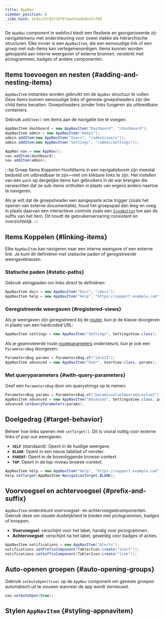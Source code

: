 ```yaml
---
title: AppNav
sidebar_position: 6
_i18n_hash: 1e9ac3fc8372d76faee53a4b9ee2cf88
---
```

<DocChip chip="shadow" />
<DocChip chip="name" label="dwc-app-nav" />
<DocChip chip="name" label="dwc-app-nav-item" />
<DocChip chip='since' label='24.12' />
<JavadocLink type="appnav" location="com/webforj/component/appnav/AppNav" top='true'/> 

De `AppNav` component in webforJ biedt een flexibele en georganiseerde zij-navigatiemenu met ondersteuning voor zowel vlakke als hiërarchische structuren. Elke invoer is een `AppNavItem`, die een eenvoudige link of een groep met sub-items kan vertegenwoordigen. Items kunnen worden gekoppeld aan interne weergaven of externe bronnen, versterkt met pictogrammen, badges of andere componenten.

## Items toevoegen en nesten {#adding-and-nesting-items}

`AppNavItem` instanties worden gebruikt om de `AppNav` structuur te vullen. Deze items kunnen eenvoudige links of geneste groepsheaders zijn die child items bevatten. Groepsheaders zonder links fungeren als uitbreidbare containers.

Gebruik `addItem()` om items aan de navigatie toe te voegen:

```java
AppNavItem dashboard = new AppNavItem("Dashboard", "/dashboard");
AppNavItem admin = new AppNavItem("Admin");
admin.addItem(new AppNavItem("Users", "/admin/users"));
admin.addItem(new AppNavItem("Settings", "/admin/settings"));

AppNav nav = new AppNav();
nav.addItem(dashboard);
nav.addItem(admin);
```

:::tip Groep Items Koppelen
Hoofditems in een navigatieboom zijn meestal bedoeld om uitbreidbaar te zijn—niet om klikbare links te zijn. Het instellen van een `path` op dergelijke items kan gebruikers in de war brengen die verwachten dat ze sub-items onthullen in plaats van ergens anders naartoe te navigeren.

Als je wilt dat de groepsheader een aangepaste actie trigger (zoals het openen van externe documentatie), houd het groepspad dan leeg en voeg in plaats daarvan een interactieve controle zoals een [`IconButton`](./icon#icon-buttons) toe aan de suffix van het item. Dit houdt de gebruikerservaring consistent en overzichtelijk.
:::

<AppLayoutViewer 
path='/webforj/appnav/Social?'  
javaE='https://raw.githubusercontent.com/webforj/webforj-documentation/refs/heads/main/src/main/java/com/webforj/samples/views/appnav/AppNavView.java'
/>

## Items Koppelen {#linking-items}

Elke `AppNavItem` kan navigeren naar een interne weergave of een externe link. Je kunt dit definiëren met statische paden of geregistreerde weergaveklassen.

### Statische paden {#static-paths}

Gebruik stringpaden om links direct te definiëren:

```java
AppNavItem docs = new AppNavItem("Docs", "/docs");
AppNavItem help = new AppNavItem("Help", "https://support.example.com");
```

### Geregistreerde weergaven {#registered-views}

Als je weergaven zijn geregistreerd bij de [router](../routing/overview), kun je de klasse doorgeven in plaats van een hardcoded URL:

```java
AppNavItem settings = new AppNavItem("Settings", SettingsView.class);
```

Als je geannoteerde route [routeparameters](../routing/route-patterns#named-parameters) ondersteunt, kun je ook een `ParametersBag` doorgeven:

```java
ParametersBag params = ParametersBag.of("id=123");
AppNavItem advanced = new AppNavItem("User", UserView.class, params);
```

### Met queryparameters {#with-query-parameters}

Geef een `ParametersBag` door om querystrings op te nemen:

```java
ParametersBag params = ParametersBag.of("param1=value1&param2=value2");
AppNavItem advanced = new AppNavItem("Advanced", SettingsView.class, params);
advanced.setQueryParameters(params);
```

## Doelgedrag {#target-behavior}

Beheer hoe links openen met `setTarget()`. Dit is vooral nuttig voor externe links of pop-out weergaven.

- **`SELF`** (standaard): Opent in de huidige weergave.
- **`BLANK`**: Opent in een nieuw tabblad of venster.
- **`PARENT`**: Opent in de bovenliggende browse-context.
- **`TOP`**: Opent in de top-niveau browse-context.

```java
AppNavItem help = new AppNavItem("Help", "https://support.example.com");
help.setTarget(AppNavItem.NavigationTarget.BLANK);
```

## Voorvoegsel en achtervoegsel {#prefix-and-suffix}

`AppNavItem` ondersteunt voorvoegsel- en achtervoegselcomponenten. Gebruik deze om visuele duidelijkheid te bieden met pictogrammen, badges of knoppen.

- **Voorvoegsel**: verschijnt voor het label, handig voor pictogrammen.
- **Achtervoegsel**: verschijnt na het label, geweldig voor badges of acties.

```java
AppNavItem notifications = new AppNavItem("Alerts");
notifications.setPrefixComponent(TablerIcon.create("alert"));
notifications.setSuffixComponent(TablerIcon.create("link"));
```

## Auto-openen groepen {#auto-opening-groups}

Gebruik `setAutoOpen(true)` op de `AppNav` component om geneste groepen automatisch uit te vouwen wanneer de app wordt vernieuwd.

```java
nav.setAutoOpen(true);
```

## Stylen `AppNavItem` {#styling-appnavitem}

<TableBuilder name="AppNavItem" />
